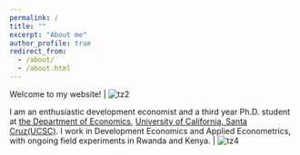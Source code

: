```yaml
---
permalink: /
title: ""
excerpt: "About me"
author_profile: true
redirect_from: 
  - /about/
  - /about.html
---
```








Welcome to my website! | ![tz2](/images/tz4.jpeg) 

I am an enthusiastic development economist and a third year Ph.D. student at [the Department of Economics](https://economics.ucsc.edu/), [University of California, Santa Cruz(UCSC)](https://www.ucsc.edu/). I work in Development Economics and Applied Econometrics, with ongoing field experiments in Rwanda and Kenya. | ![tz4](/images/tz2.jpeg)



